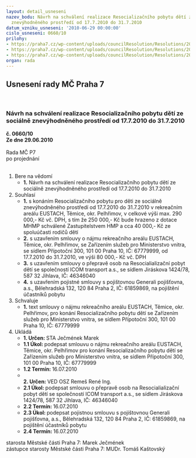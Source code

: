 ```yaml
---
layout: detail_usneseni
nazev_bodu: Návrh na schválení realizace Resocializačního pobytu dětí ze sociálně
  znevýhodněného prostředí od 17.7.2010 do 31.7.2010
datum_vzniku_usneseni: '2010-06-29 00:00:00'
cislo_usneseni: 0660/10
prilohy:
- https://praha7.cz/wp-content/uploads/councilResolution/Resolutions/20252/36-10-z%c3%a1pis_z_jedn%c3%a1n%c3%ad_komise_10.doc
- https://praha7.cz/wp-content/uploads/councilResolution/Resolutions/20252/36-10-smlouva_o_n%c3%a1jmu.rtf
- https://praha7.cz/wp-content/uploads/councilResolution/Resolutions/20252/36-10-projekt.doc
organ: rada
---
```

<div id="ucUsn_pList" class="usn">
	<span><h2>Usnesení rady MČ Praha 7 </h2>
<br></span><div class="standBody">
<span><h3>Návrh na schválení realizace Resocializačního pobytu dětí ze sociálně znevýhodněného prostředí od 17.7.2010 do 31.7.2010</h3></span><div class="center">
		<strong>č. 0660/10</strong><br>
	</div>
<div class="center">
		<strong>Ze dne 29.06.2010</strong><br><br>
	</div>Rada MČ P7<br> po projednání<br><br><ol>
<li>Bere na vědomí<ul><li>
<strong>1.</strong> Návrh na schválení realizace Resocializačního pobytu dětí ze sociálně znevýhodněného prostředí od 17.7.2010 do 31.7.2010</li></ul>
</li>
<li>Souhlasí<ul>
<li>
<strong>1.</strong> s konáním Resocializačního pobytu pro děti ze sociálně znevýhodněného prostředí od 17.7.2010 do 31.7.2010 v rekreačním areálu EUSTACH, Těmice, okr. Pelhřimov, v celkové výši max. 290 000,- Kč vč. DPH, s tím že 250 000,- Kč bude hrazeno z dotace MHMP schválené Zastupitelstvem HMP a cca 40 000,- Kč ze spoluúčasti rodičů dětí</li>
<li>
<strong>2.</strong> s uzavřením smlouvy o nájmu rekreačního areálu EUSTACH, Těmice, okr. Pelhřimov, se Zařízením služeb pro Ministerstvo vnitra, se sídlem Přípotoční 300, 101 00  Praha 10, IČ: 67779999, od 17.7.2010 do 31.7.2010, ve výši 80 000,- Kč vč. DPH</li>
<li>
<strong>3.</strong> s uzavřením smlouvy o přepravě osob na Resocialializační pobyt dětí se společností ICOM transport a.s., se sídlem Jiráskova 1424/78, 587 32  Jihlava, IČ: 46346040</li>
<li>
<strong>4.</strong> s uzavřením pojistné smlouvy s pojištovnou Generali pojišťovna, a.s., Bělehradská 132, 120 84  Praha 2, IČ: 61859869, na pojištění účastníků pobytu</li>
</ul>
</li>
<li>Schvaluje<ul><li>
<strong>1.</strong> text smlouvy o nájmu rekreačního areálu EUSTACH, Těmice, okr. Pelhřimov, pro konání Resocializačního pobytu dětí se Zařízením služeb pro Ministerstvo vnitra, se sídlem Přípotoční 300, 101 00  Praha 10, IČ: 67779999  </li></ul>
</li>
<li>Ukládá<ul>
<li>
<strong>1. Určen: </strong>STA Ječmének Marek</li>
<li>
<strong>1.1 Úkol: </strong>podepsat smlouvu o nájmu rekreačního areálu EUSTACH, Těmice, okr. Pelhřimov pro konání Resocializačního pobytu dětí se Zařízením služeb pro Ministerstvo vnitra, se sídlem Přípotoční 300, 101 00  Praha 10, IČ: 67779999</li>
<li>
<strong>1.2 Termín: </strong>16.07.2010</li>
<li>
<strong><br>2. Určen: </strong>VED OSZ Remeš René Ing.</li>
<li>
<strong>2.1 Úkol: </strong>podepsat smlouvu o přepravě osob na Resocialializační pobyt dětí se společností ICOM transport a.s., se sídlem Jiráskova 1424/78, 587 32  Jihlava, IČ: 46346040</li>
<li>
<strong>2.2 Termín: </strong>16.07.2010</li>
<li>
<strong>2.3 Úkol: </strong>podepsat  pojistnou smlouvu s pojištovnou Generali pojišťovna, a.s., Bělehradská 132, 120 84  Praha 2, IČ: 61859869, na pojištění účastníků pobytu</li>
<li>
<strong>2.4 Termín: </strong>16.07.2010</li>
</ul>
</li>
</ol>starosta Městské části Praha 7: Marek Ječmének<br>zástupce starosty Městské části Praha 7: MUDr. Tomáš Kaštovský 
</div>
</div>